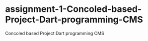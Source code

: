 # assignment-1-Concoled-based-Project-Dart-programming-CMS
Concoled based Project Dart programming CMS 
